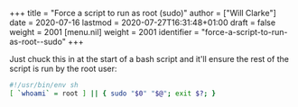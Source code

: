 +++
title = "Force a script to run as root (sudo)"
author = ["Will Clarke"]
date = 2020-07-16
lastmod = 2020-07-27T16:31:48+01:00
draft = false
weight = 2001
[menu.nil]
  weight = 2001
  identifier = "force-a-script-to-run-as-root--sudo"
+++

Just chuck this in at the start of a bash script and it'll ensure the rest of the script is run by the root user:

```sh
#!/usr/bin/env sh
[ `whoami` = root ] || { sudo "$0" "$@"; exit $?; }
```
